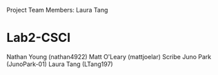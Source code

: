 Project Team Members: Laura Tang
# Lab2-CSCI
Nathan Young (nathan4922)
Matt O'Leary (mattjoelar) Scribe
Juno Park (JunoPark-01)
Laura Tang (LTang197)